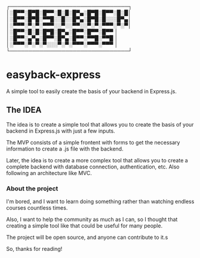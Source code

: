 ┌────────────────────────────────┐
│░█▀▀░█▀█░█▀▀░█░█░█▀▄░█▀█░█▀▀░█░█│
│░█▀▀░█▀█░▀▀█░░█░░█▀▄░█▀█░█░░░█▀▄│
│░▀▀▀░▀░▀░▀▀▀░░▀░░▀▀░░▀░▀░▀▀▀░▀░▀│
│░█▀▀░█░█░█▀█░█▀▄░█▀▀░█▀▀░█▀▀    │
│░█▀▀░▄▀▄░█▀▀░█▀▄░█▀▀░▀▀█░▀▀█    │
│░▀▀▀░▀░▀░▀░░░▀░▀░▀▀▀░▀▀▀░▀▀▀    │
└────────────────────────────────┘


# easyback-express
A simple tool to easily create the basis of your backend in Express.js.

## The IDEA

The idea is to create a simple tool that allows you to create the basis of your backend in Express.js with just a few inputs.

The MVP consists of a simple frontent with forms to get the necessary information to create a .js file with the backend.

Later, the idea is to create a more complex tool that allows you to create a complete backend with database connection, authentication, etc.
Also following an architecture like MVC.


### About the project
I'm bored, and I want to learn doing something rather than watching endless courses countless times.

Also, I want to help the community as much as I can, so I thought that creating a simple tool like that could be useful for many people.

The project will be open source, and anyone can contribute to it.s

So, thanks for reading!
